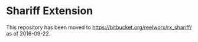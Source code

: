 Shariff Extension
=================

This repository has been moved to https://bitbucket.org/reelworx/rx_shariff/ as of 2016-09-22.
